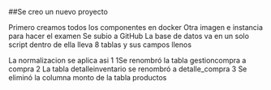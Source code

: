 ##Se creo un nuevo proyecto

Primero creamos todos los componentes en docker
Otra imagen e instancia para hacer el examen
Se subio a GitHub
La base de datos va en un solo script dentro de ella lleva 8 tablas y sus campos llenos

La normalizacion se aplica asi
1 1Se renombró la tabla gestioncompra a compra 
2 La tabla detalleinventario se renombró a detalle_compra
3 Se eliminó la columna monto de la tabla productos 
